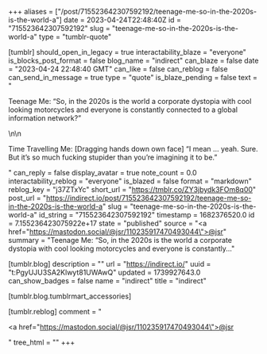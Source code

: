 +++
aliases = ["/post/715523642307592192/teenage-me-so-in-the-2020s-is-the-world-a"]
date = 2023-04-24T22:48:40Z
id = "715523642307592192"
slug = "teenage-me-so-in-the-2020s-is-the-world-a"
type = "tumblr-quote"

[tumblr]
should_open_in_legacy = true
interactability_blaze = "everyone"
is_blocks_post_format = false
blog_name = "indirect"
can_blaze = false
date = "2023-04-24 22:48:40 GMT"
can_like = false
can_reblog = false
can_send_in_message = true
type = "quote"
is_blaze_pending = false
text = "<p>Teenage Me: &ldquo;So, in the 2020s is the world a corporate dystopia with cool looking motorcycles and everyone is constantly connected to a global information network?&rdquo;</p>\n\n<p>Time Travelling Me: [Dragging hands down own face] &ldquo;I mean &hellip; yeah. Sure. But it&rsquo;s so much fucking stupider than you&rsquo;re imagining it to be.&rdquo;</p>"
can_reply = false
display_avatar = true
note_count = 0.0
interactability_reblog = "everyone"
is_blazed = false
format = "markdown"
reblog_key = "j37ZTxYc"
short_url = "https://tmblr.co/ZY3jbydk3FOm8q00"
post_url = "https://indirect.io/post/715523642307592192/teenage-me-so-in-the-2020s-is-the-world-a"
slug = "teenage-me-so-in-the-2020s-is-the-world-a"
id_string = "715523642307592192"
timestamp = 1682376520.0
id = 7.155236423075922e+17
state = "published"
source = "<a href=\"https://mastodon.social/@jsr/110235917470493044\">@jsr</a>"
summary = "Teenage Me: “So, in the 2020s is the world a corporate dystopia with cool looking motorcycles and everyone is constantly..."

[tumblr.blog]
description = ""
url = "https://indirect.io/"
uuid = "t:PgyUJU3SA2Klwyt81UWAwQ"
updated = 1739927643.0
can_show_badges = false
name = "indirect"
title = "indirect"

[tumblr.blog.tumblrmart_accessories]

[tumblr.reblog]
comment = "<p><a href=\"https://mastodon.social/@jsr/110235917470493044\">@jsr</a></p>"
tree_html = ""
+++
